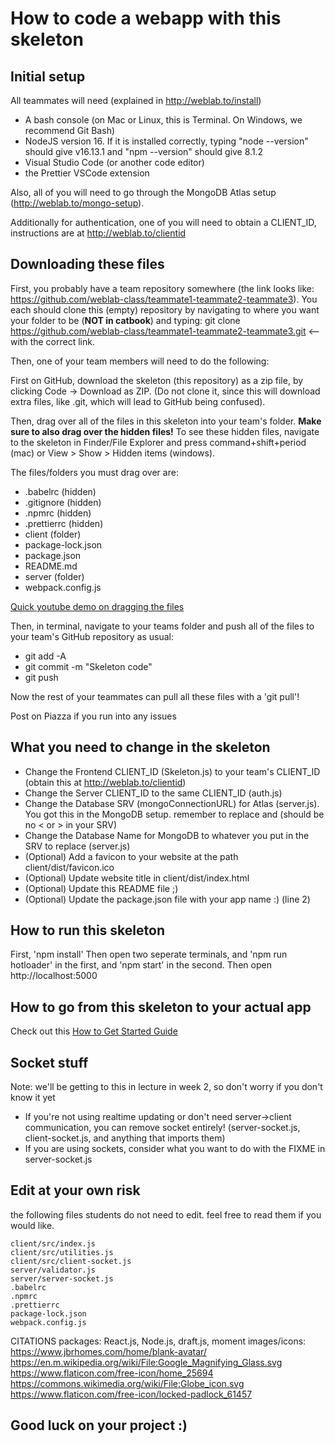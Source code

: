 # How to code a webapp with this skeleton

## Initial setup

All teammates will need (explained in http://weblab.to/install)

- A bash console (on Mac or Linux, this is Terminal. On Windows, we recommend Git Bash)
- NodeJS version 16. If it is installed correctly, typing "node --version" should give v16.13.1 and "npm --version" should give 8.1.2
- Visual Studio Code (or another code editor)
- the Prettier VSCode extension

Also, all of you will need to go through the MongoDB Atlas setup (http://weblab.to/mongo-setup).

Additionally for authentication, one of you will need to obtain a CLIENT_ID, instructions are at http://weblab.to/clientid

## Downloading these files

First, you probably have a team repository somewhere (the link looks like: https://github.com/weblab-class/teammate1-teammate2-teammate3). You each should clone this (empty) repository by navigating to where you want your folder to be (**NOT in catbook**) and typing: git clone https://github.com/weblab-class/teammate1-teammate2-teammate3.git <-- with the correct link.

Then, one of your team members will need to do the following:

First on GitHub, download the skeleton (this repository) as a zip file, by clicking Code -> Download as ZIP. (Do not clone it, since this will download extra files, like .git, which will lead to GitHub being confused).

Then, drag over all of the files in this skeleton into your team's folder. **Make sure to also drag over the hidden files!** To see these hidden files, navigate to the skeleton in Finder/File Explorer and press command+shift+period (mac) or View > Show > Hidden items (windows).

The files/folders you must drag over are:

- .babelrc (hidden)
- .gitignore (hidden)
- .npmrc (hidden)
- .prettierrc (hidden)
- client (folder)
- package-lock.json
- package.json
- README.md
- server (folder)
- webpack.config.js

[Quick youtube demo on dragging the files](https://www.youtube.com/watch?v=7Q_xxowPW1c)

Then, in terminal, navigate to your teams folder and push all of the files to your team's GitHub repository as usual:

- git add -A
- git commit -m "Skeleton code"
- git push

Now the rest of your teammates can pull all these files with a 'git pull'!

Post on Piazza if you run into any issues

## What you need to change in the skeleton

- Change the Frontend CLIENT_ID (Skeleton.js) to your team's CLIENT_ID (obtain this at http://weblab.to/clientid)
- Change the Server CLIENT_ID to the same CLIENT_ID (auth.js)
- Change the Database SRV (mongoConnectionURL) for Atlas (server.js). You got this in the MongoDB setup. remember to replace <password> and <dbname> (should be no < or > in your SRV)
- Change the Database Name for MongoDB to whatever you put in the SRV to replace <dbname> (server.js)
- (Optional) Add a favicon to your website at the path client/dist/favicon.ico
- (Optional) Update website title in client/dist/index.html
- (Optional) Update this README file ;)
- (Optional) Update the package.json file with your app name :) (line 2)

## How to run this skeleton

First, 'npm install'
Then open two seperate terminals, and 'npm run hotloader' in the first, and 'npm start' in the second.
Then open http://localhost:5000

## How to go from this skeleton to your actual app

Check out this [How to Get Started Guide](http://weblab.to/get-started)

## Socket stuff

Note: we'll be getting to this in lecture in week 2, so don't worry if you don't know it yet

- If you're not using realtime updating or don't need server->client communication, you can remove socket entirely! (server-socket.js, client-socket.js, and anything that imports them)
- If you are using sockets, consider what you want to do with the FIXME in server-socket.js

## Edit at your own risk

the following files students do not need to edit. feel free to read them if you would like.

```
client/src/index.js
client/src/utilities.js
client/src/client-socket.js
server/validator.js
server/server-socket.js
.babelrc
.npmrc
.prettierrc
package-lock.json
webpack.config.js
```

CITATIONS
packages: React.js, Node.js, draft.js, moment
images/icons:
https://www.jbrhomes.com/home/blank-avatar/
https://en.m.wikipedia.org/wiki/File:Google_Magnifying_Glass.svg
https://www.flaticon.com/free-icon/home_25694
https://commons.wikimedia.org/wiki/File:Globe_icon.svg
https://www.flaticon.com/free-icon/locked-padlock_61457

## Good luck on your project :)
